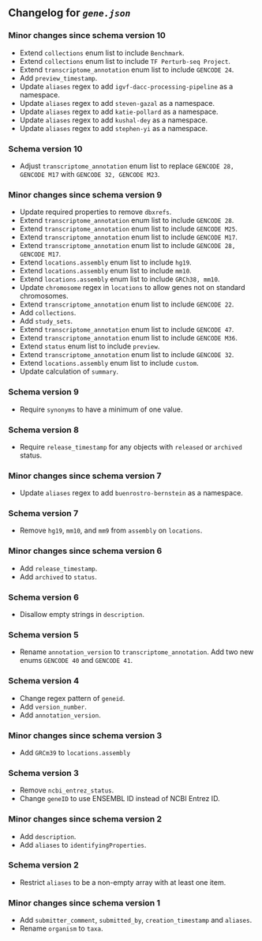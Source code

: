 ## Changelog for *`gene.json`*

### Minor changes since schema version 10

* Extend `collections` enum list to include `Benchmark`.
* Extend `collections` enum list to include `TF Perturb-seq Project`.
* Extend `transcriptome_annotation` enum list to include `GENCODE 24`.
* Add `preview_timestamp`.
* Update `aliases` regex to add `igvf-dacc-processing-pipeline` as a namespace.
* Update `aliases` regex to add `steven-gazal` as a namespace.
* Update `aliases` regex to add `katie-pollard` as a namespace.
* Update `aliases` regex to add `kushal-dey` as a namespace.
* Update `aliases` regex to add `stephen-yi` as a namespace.

### Schema version 10

* Adjust `transcriptome_annotation` enum list to replace `GENCODE 28, GENCODE M17` with `GENCODE 32, GENCODE M23`.

### Minor changes since schema version 9

* Update required properties to remove `dbxrefs`.
* Extend `transcriptome_annotation` enum list to include `GENCODE 28`.
* Extend `transcriptome_annotation` enum list to include `GENCODE M25`.
* Extend `transcriptome_annotation` enum list to include `GENCODE M17`.
* Extend `transcriptome_annotation` enum list to include `GENCODE 28, GENCODE M17`.
* Extend `locations.assembly` enum list to include `hg19`.
* Extend `locations.assembly` enum list to include `mm10`.
* Extend `locations.assembly` enum list to include `GRCh38, mm10`.
* Update `chromosome` regex in `locations` to allow genes not on standard chromosomes.
* Extend `transcriptome_annotation` enum list to include `GENCODE 22`.
* Add `collections`.
* Add `study_sets`.
* Extend `transcriptome_annotation` enum list to include `GENCODE 47`.
* Extend `transcriptome_annotation` enum list to include `GENCODE M36`.
* Extend `status` enum list to include `preview`.
* Extend `transcriptome_annotation` enum list to include `GENCODE 32`.
* Extend `locations.assembly` enum list to include `custom`.
* Update calculation of `summary`.

### Schema version 9

* Require `synonyms` to have a minimum of one value.

### Schema version 8

* Require `release_timestamp` for any objects with `released` or `archived` status.

### Minor changes since schema version 7

* Update `aliases` regex to add `buenrostro-bernstein` as a namespace.

### Schema version 7

* Remove `hg19`, `mm10`, and `mm9` from `assembly` on `locations`.

### Minor changes since schema version 6

* Add `release_timestamp`.
* Add `archived` to `status`.

### Schema version 6

* Disallow empty strings in `description`.

### Schema version 5

* Rename `annotation_version` to `transcriptome_annotation`. Add two new enums `GENCODE 40` and `GENCODE 41`.

### Schema version 4

* Change regex pattern of  `geneid`.
* Add `version_number`.
* Add `annotation_version`.

### Minor changes since schema version 3

* Add `GRCm39` to `locations.assembly`

### Schema version 3

* Remove `ncbi_entrez_status`.
* Change `geneID` to use ENSEMBL ID instead of NCBI Entrez ID.

### Minor changes since schema version 2

* Add `description`.
* Add `aliases` to `identifyingProperties`.

### Schema version 2

* Restrict `aliases` to be a non-empty array with at least one item.

### Minor changes since schema version 1

* Add `submitter_comment`, `submitted_by`, `creation_timestamp` and `aliases`.
* Rename `organism` to `taxa`.
